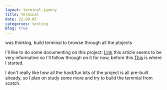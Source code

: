 ```yaml
---
layout: terminal-jquery
title: Terminal
date: 22-09-03
categories: testing
Blog: true
---
```


was thinking, build terminal to browse through all the ptojects


I'll like to do some documenting on this project:
[Link](https://dev.to/saisandeepvaddi/how-to-create-web-based-terminals-38d) this article seems to be very informative so I'll follow through on it for now, before this [This](https://itnext.io/how-to-create-interactive-terminal-like-website-888bb0972288) is where I started.

I don't really like how all the hard/fun bits of the project is all pre-built already, so I plan on study some more and try to build the ternmial from scatch.
